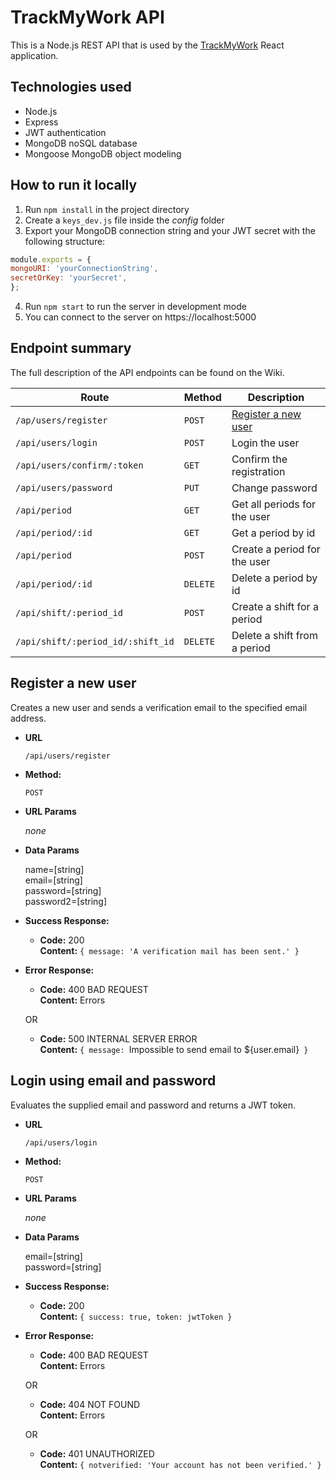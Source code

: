 # TrackMyWork API

This is a Node.js REST API that is used by the [TrackMyWork](https://github.com/ignaczalexander/track-my-work-react) React application.

## Technologies used
* Node.js
* Express
* JWT authentication
* MongoDB noSQL database
* Mongoose MongoDB object modeling

## How to run it locally
1. Run `npm install` in the project directory
2. Create a `keys_dev.js` file inside the *config* folder
3. Export your MongoDB connection string and your JWT secret with the following structure:</br>
  ```javascript
  module.exports = {
  mongoURI: 'yourConnectionString',
  secretOrKey: 'yourSecret',
};
```
4. Run `npm start` to run the server in development mode
5. You can connect to the server on https://localhost:5000

## Endpoint summary
The full description of the API endpoints can be found on the Wiki.

Route | Method | Description
------------ | ------------- | ------------
`/ap/users/register` | `POST` | [Register a new user](#register-a-new-user)
`/api/users/login` | `POST` | Login the user
`/api/users/confirm/:token` | `GET` | Confirm the registration
`/api/users/password` | `PUT` | Change password
`/api/period` | `GET` | Get all periods for the user
`/api/period/:id` | `GET` | Get a period by id
`/api/period` | `POST` | Create a period for the user
`/api/period/:id` | `DELETE` | Delete a period by id
`/api/shift/:period_id` | `POST` | Create a shift for a period
`/api/shift/:period_id/:shift_id` | `DELETE` | Delete a shift from a period

**Register a new user**
----
 Creates a new user and sends a verification email to the specified email address.
 
* **URL**

  `/api/users/register`

* **Method:**

  `POST`
  
*  **URL Params**

   *none*

* **Data Params**

  name=[string] <br/>
  email=[string] <br/>
  password=[string] <br/>
  password2=[string] <br/>

* **Success Response:**

  * **Code:** 200 <br />
    **Content:** `{ message: 'A verification mail has been sent.' }`
 
* **Error Response:**

  * **Code:** 400 BAD REQUEST <br />
    **Content:** Errors

  OR

  * **Code:** 500 INTERNAL SERVER ERROR <br />
    **Content:** `{ message: `Impossible to send email to ${user.email}` }`
    
**Login using email and password**
----
 Evaluates the supplied email and password and returns a JWT token.
 
* **URL**

  `/api/users/login`

* **Method:**

  `POST`
  
*  **URL Params**

   *none*

* **Data Params**

  email=[string] <br/>
  password=[string] <br/>

* **Success Response:**

  * **Code:** 200 <br />
    **Content:** `{ success: true, token: jwtToken }`
 
* **Error Response:**

  * **Code:** 400 BAD REQUEST <br />
    **Content:** Errors

  OR
  
   * **Code:** 404 NOT FOUND <br />
    **Content:** Errors

  OR

  * **Code:** 401 UNAUTHORIZED <br />
    **Content:** `{ notverified: 'Your account has not been verified.' }`

